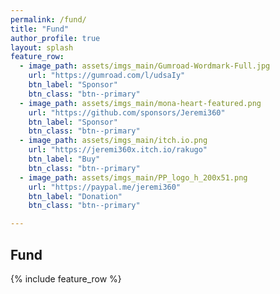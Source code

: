 ```yaml
---
permalink: /fund/
title: "Fund"
author_profile: true
layout: splash
feature_row:
  - image_path: assets/imgs_main/Gumroad-Wordmark-Full.jpg
    url: "https://gumroad.com/l/udsaIy"
    btn_label: "Sponsor"
    btn_class: "btn--primary"
  - image_path: assets/imgs_main/mona-heart-featured.png
    url: "https://github.com/sponsors/Jeremi360"
    btn_label: "Sponsor"
    btn_class: "btn--primary"
  - image_path: assets/imgs_main/itch.io.png
    url: "https://jeremi360x.itch.io/rakugo"
    btn_label: "Buy"
    btn_class: "btn--primary"
  - image_path: assets/imgs_main/PP_logo_h_200x51.png
    url: "https://paypal.me/jeremi360"
    btn_label: "Donation"
    btn_class: "btn--primary"

---
```


## Fund

{% include feature_row %}
